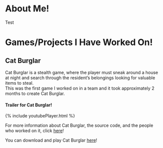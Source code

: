 <h1> <strong> About Me! </strong> </h1>
<p> Test </p>

<h1> <strong> Games/Projects I Have Worked On! </strong> </h1>
<h2> Cat Burglar </h2>
<p> Cat Burglar is a stealth game, where the player must sneak around a house at night and search through the resident’s belongings looking for valuable items to steal.<br>
This was the first game I worked on in a team and it took approximately 2 months to create Cat Burglar.</p>

<h4> Trailer for Cat Burglar! </h4>
{% include youtubePlayer.html %}

<p>For more information about Cat Burglar, the source code, and the people who worked on it, 
click <a href ="https://github.com/stevencoombe/Game-Dev-Sim/" title="Cat Burglar GitHub Page">here</a>! </p>

You can download and play Cat Burglar [here](https://github.com/stevencoombe/Game-Dev-Sim/releases "Cat Burglar Dowload")!
